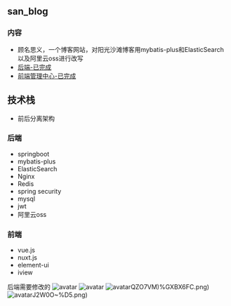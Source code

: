 ## san_blog
### 内容 
- 顾名思义，一个博客网站，对阳光沙滩博客用mybatis-plus和ElasticSearch以及阿里云oss进行改写
- [后端-已完成](https://github.com/sang666/ok_blog)
- [前端管理中心-已完成](https://github.com/sang666/blog-vue-admin)


## 技术栈
- 前后分离架构
### 后端
- springboot
- mybatis-plus
- ElasticSearch
- Nginx
- Redis
- spring security
- mysql
- jwt
- 阿里云oss

### 前端
- vue.js
- nuxt.js
- element-ui
- iview

后端需要修改的
![avatar](https://sang666.oss-cn-hangzhou.aliyuncs.com/img/O47RPJR2TWQWU[[CVXFM26E.png)
![avatar](https://sang666.oss-cn-hangzhou.aliyuncs.com/img/LVFYR$R$N9@_6C21KUTETQ2.png)
![avatar](https://sang666.oss-cn-hangzhou.aliyuncs.com/img/WD]9JQF)QZO7VM)%GXBX6FC.png)
![avatar](https://sang666.oss-cn-hangzhou.aliyuncs.com/img/6TCT%0G8APXSS)J2W0O~%D5.png)
